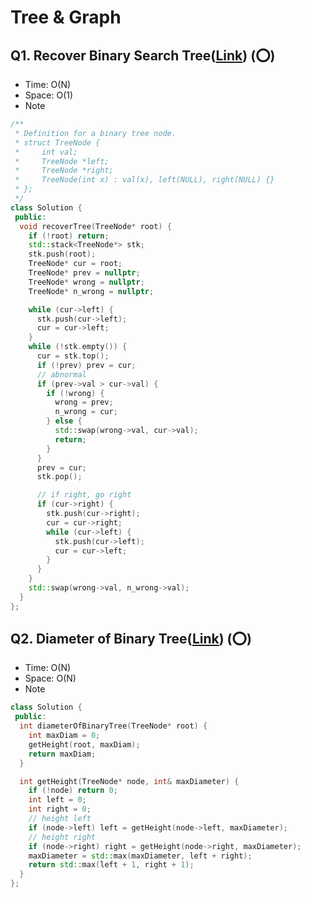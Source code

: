 # Tree & Graph

## Q1. Recover Binary Search Tree([Link](https://leetcode.com/problems/recover-binary-search-tree/)) (:o:)

- Time: O(N)
- Space: O(1)
- Note <br/> 
```cpp
/**
 * Definition for a binary tree node.
 * struct TreeNode {
 *     int val;
 *     TreeNode *left;
 *     TreeNode *right;
 *     TreeNode(int x) : val(x), left(NULL), right(NULL) {}
 * };
 */
class Solution {
 public:
  void recoverTree(TreeNode* root) {
    if (!root) return;
    std::stack<TreeNode*> stk;
    stk.push(root);
    TreeNode* cur = root;
    TreeNode* prev = nullptr;
    TreeNode* wrong = nullptr;
    TreeNode* n_wrong = nullptr;

    while (cur->left) {
      stk.push(cur->left);
      cur = cur->left;
    }
    while (!stk.empty()) {
      cur = stk.top();
      if (!prev) prev = cur;
      // abnormal
      if (prev->val > cur->val) {
        if (!wrong) {
          wrong = prev;
          n_wrong = cur;
        } else {
          std::swap(wrong->val, cur->val);
          return;
        }
      }
      prev = cur;
      stk.pop();

      // if right, go right
      if (cur->right) {
        stk.push(cur->right);
        cur = cur->right;
        while (cur->left) {
          stk.push(cur->left);
          cur = cur->left;
        }
      }
    }
    std::swap(wrong->val, n_wrong->val);
  }
};
```

## Q2. Diameter of Binary Tree([Link](https://leetcode.com/problems/diameter-of-binary-tree/)) (:o:)

- Time: O(N)
- Space: O(N)
- Note <br/> 

```cpp
class Solution {
 public:
  int diameterOfBinaryTree(TreeNode* root) {
    int maxDiam = 0;
    getHeight(root, maxDiam);
    return maxDiam;
  }

  int getHeight(TreeNode* node, int& maxDiameter) {
    if (!node) return 0;
    int left = 0;
    int right = 0;
    // height left
    if (node->left) left = getHeight(node->left, maxDiameter);
    // height right
    if (node->right) right = getHeight(node->right, maxDiameter);
    maxDiameter = std::max(maxDiameter, left + right);
    return std::max(left + 1, right + 1);
  }
};
```
